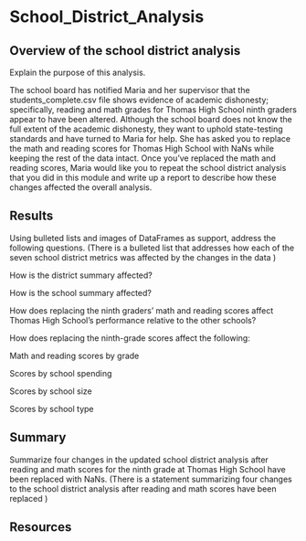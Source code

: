 # School_District_Analysis
## Overview of the school district analysis
Explain the purpose of this analysis.

The school board has notified Maria and her supervisor that the students_complete.csv file shows evidence of academic dishonesty; specifically, reading and math grades for Thomas High School ninth graders appear to have been altered. Although the school board does not know the full extent of the academic dishonesty, they want to uphold state-testing standards and have turned to Maria for help. She has asked you to replace the math and reading scores for Thomas High School with NaNs while keeping the rest of the data intact. Once you’ve replaced the math and reading scores, Maria would like you to repeat the school district analysis that you did in this module and write up a report to describe how these changes affected the overall analysis.

## Results 
Using bulleted lists and images of DataFrames as support, address the following questions.
(There is a bulleted list that addresses how each of the seven school district metrics was affected by the changes in the data )

How is the district summary affected?

How is the school summary affected?

How does replacing the ninth graders’ math and reading scores affect Thomas High School’s performance relative to the other schools?

How does replacing the ninth-grade scores affect the following:

Math and reading scores by grade

Scores by school spending

Scores by school size

Scores by school type


## Summary 
Summarize four changes in the updated school district analysis after reading and math scores for the ninth grade at Thomas High School have been replaced with NaNs.
(There is a statement summarizing four changes to the school district analysis after reading and math scores have been replaced )

## Resources

